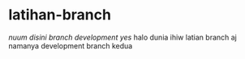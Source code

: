 # latihan-branch

*nuum disini branch development yes*
halo dunia ihiw
latian branch aj namanya development 
branch kedua
